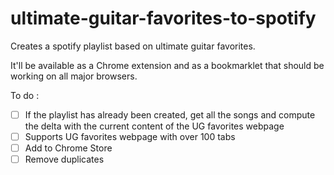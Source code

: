 # ultimate-guitar-favorites-to-spotify
Creates a spotify playlist based on ultimate guitar favorites.

It'll be available as a Chrome extension and as a bookmarklet that should be working on all major browsers.

To do :
- [ ] If the playlist has already been created, get all the songs and compute the delta with the current content of the UG favorites webpage
- [ ] Supports UG favorites webpage with over 100 tabs
- [ ] Add to Chrome Store
- [ ] Remove duplicates
